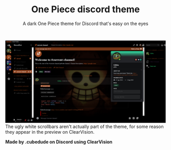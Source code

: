 <div align="center" dir="auto">
<h1 align="center">One Piece discord theme</h1>
<p align="center">A dark One Piece theme for Discord that's easy on the eyes</p>
</div>
<br>

![theme preview](https://github.com/GCubeDude/One-Piece-Discord-Theme/blob/main/One%20Piece%20Theme%20Preview.png)
The ugly white scrollbars aren't actually part of the theme, for some reason they appear in the preview on ClearVision.


**Made by .cubedude on Discord using ClearVision**

